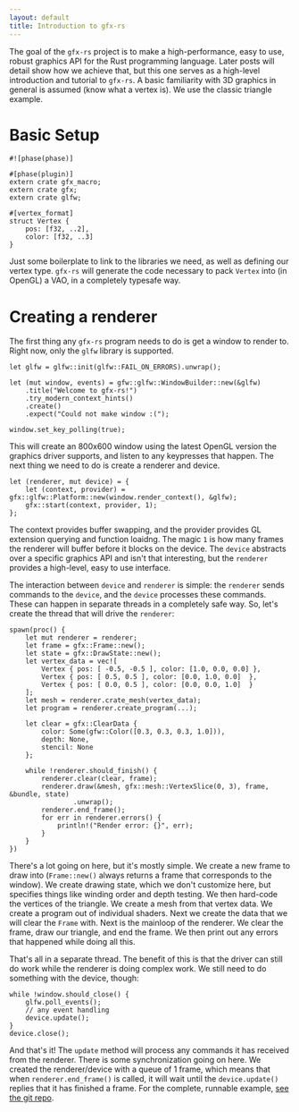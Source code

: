 ```yaml
---
layout: default
title: Introduction to gfx-rs
---
```


The goal of the `gfx-rs` project is to make a high-performance, easy to use,
robust graphics API for the Rust programming language. Later posts will detail
show how we achieve that, but this one serves as a high-level introduction and
tutorial to `gfx-rs`. A basic familiarity with 3D graphics in general is
assumed (know what a vertex is). We use the classic triangle example.

# Basic Setup

```
#![phase(phase)]

#[phase(plugin)]
extern crate gfx_macro;
extern crate gfx;
extern crate glfw;

#[vertex_format]
struct Vertex {
    pos: [f32, ..2],
    color: [f32, ..3]
}
```

Just some boilerplate to link to the libraries we need, as well as defining our vertex type.
`gfx-rs` will generate the code necessary to pack `Vertex` into (in OpenGL) a VAO, in a completely
typesafe way.

# Creating a renderer

The first thing any `gfx-rs` program needs to do is get a window to render to.
Right now, only the `glfw` library is supported.

```
let glfw = glfw::init(glfw::FAIL_ON_ERRORS).unwrap();

let (mut window, events) = gfw::glfw::WindowBuilder::new(&glfw)
    .title("Welcome to gfx-rs!")
    .try_modern_context_hints()
    .create()
    .expect("Could not make window :(");

window.set_key_polling(true);
```

This will create an 800x600 window using the latest OpenGL version the
graphics driver supports, and listen to any keypresses that happen. The next
thing we need to do is create a renderer and device.

```
let (renderer, mut device) = {
    let (context, provider) = gfx::glfw::Platform::new(window.render_context(), &glfw);
    gfx::start(context, provider, 1);
};
```

The context provides buffer swapping, and the provider provides GL extension querying and function
loaidng. The magic `1` is how many frames the renderer will buffer before it blocks on the device.
The `device` abstracts over a specific graphics API and isn't that interesting, but the `renderer`
provides a high-level, easy to use interface.

The interaction between `device` and `renderer` is simple: the `renderer` sends commands to the
`device`, and the `device` processes these commands. These can happen in separate threads in a
completely safe way. So, let's create the thread that will drive the `renderer`:

```
spawn(proc() {
    let mut renderer = renderer;
    let frame = gfx::Frame::new();
    let state = gfx::DrawState::new();
    let vertex_data = vec![
        Vertex { pos: [ -0.5, -0.5 ], color: [1.0, 0.0, 0.0] },
        Vertex { pos: [ 0.5, 0.5 ], color: [0.0, 1.0, 0.0]  },
        Vertex { pos: [ 0.0, 0.5 ], color: [0.0, 0.0, 1.0]  }
    ];
    let mesh = renderer.crate_mesh(vertex_data);
    let program = renderer.create_program(...);

    let clear = gfx::ClearData {
        color: Some(gfw::Color([0.3, 0.3, 0.3, 1.0])),
        depth: None,
        stencil: None
    };

    while !renderer.should_finish() {
        renderer.clear(clear, frame);
        renderer.draw(&mesh, gfx::mesh::VertexSlice(0, 3), frame, &bundle, state)
                .unwrap();
        renderer.end_frame();
        for err in renderer.errors() {
            println!("Render error: {}", err);
        }
    }
})
```

There's a lot going on here, but it's mostly simple. We create a new frame to draw into
(`Frame::new()` always returns a frame that corresponds to the window). We create drawing state,
which we don't customize here, but specifies things like winding order and depth testing. We then
hard-code the vertices of the triangle. We create a mesh from that vertex data. We create a program
out of individual shaders. Next we create the data that we will clear the `Frame` with.  Next is the
mainloop of the renderer. We clear the frame, draw our triangle, and end the frame. We then print
out any errors that happened while doing all this.

That's all in a separate thread. The benefit of this is that the driver can still do work
while the renderer is doing complex work. We still need to do something with the device, though:

```
while !window.should_close() {
    glfw.poll_events();
    // any event handling
    device.update();
}
device.close();
```

And that's it! The `update` method will process any commands it has received from the renderer.
There is some synchronization going on here. We created the renderer/device with a queue of 1 frame,
which means that when `renderer.end_frame()` is called, it will wait until the `device.update()`
replies that it has finished a frame. For the complete, runnable example, [see the git
repo](https://github.com/gfx-rs/gfx-rs/blob/master/src/examples/triangle/main.rs).
